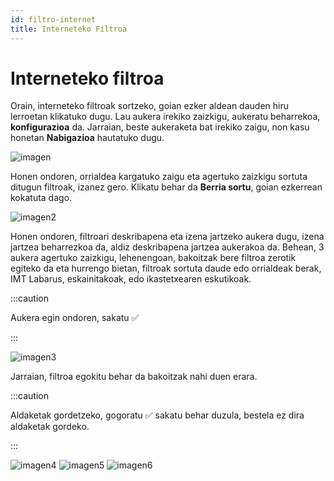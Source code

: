 ```yaml
---
id: filtro-internet
title: Interneteko Filtroa
---
```


# Interneteko filtroa
Orain, interneteko filtroak sortzeko, goian ezker aldean dauden hiru lerroetan klikatuko dugu. Lau aukera  irekiko zaizkigu, aukeratu beharrekoa, **konfigurazioa** da. Jarraian, beste aukeraketa bat irekiko zaigu, non kasu honetan **Nabigazioa** hautatuko dugu. 

![imagen](https://i.ibb.co/vwtMRvc/Screenshot-2022-07-14-17-39-16.png 'Logo Title Text 1')

Honen ondoren, orrialdea kargatuko zaigu eta agertuko zaizkigu sortuta ditugun filtroak, izanez gero. Klikatu behar da **Berria sortu**, goian ezkerrean kokatuta dago.

![imagen2](https://i.ibb.co/0tRzD6r/Screenshot-2022-07-14-17-30-59.png 'Logo Title Text 2')

Honen ondoren, filtroari deskribapena eta izena jartzeko aukera dugu, izena jartzea beharrezkoa da, aldiz deskribapena jartzea aukerakoa da. Behean, 3 aukera agertuko zaizkigu, lehenengoan, bakoitzak bere filtroa zerotik egiteko da eta hurrengo bietan, filtroak sortuta daude edo orrialdeak berak, IMT Labarus, eskainitakoak, edo ikastetxearen eskutikoak. 

:::caution

Aukera egin ondoren, sakatu ✅

:::

![imagen3](https://i.ibb.co/M7fLvhT/Captura-de-pantalla-2022-07-15-120612.png 'Logo Title Text 3')

Jarraian, filtroa egokitu behar da bakoitzak nahi duen erara.

:::caution 

Aldaketak gordetzeko, gogoratu ✅ sakatu behar duzula, bestela ez dira aldaketak gordeko.

:::

![imagen4](https://i.ibb.co/0KywPcQ/Captura-de-pantalla-2022-07-15-121634.png 'Logo Title Text 4')
![imagen5](https://i.ibb.co/7XhRngz/Captura-de-pantalla-2022-07-15-121711.png 'Logo Title Text 5')
![imagen6](https://i.ibb.co/5Rh96kB/Captura-de-pantalla-2022-07-15-121740.png 'Logo Title Text 6')
